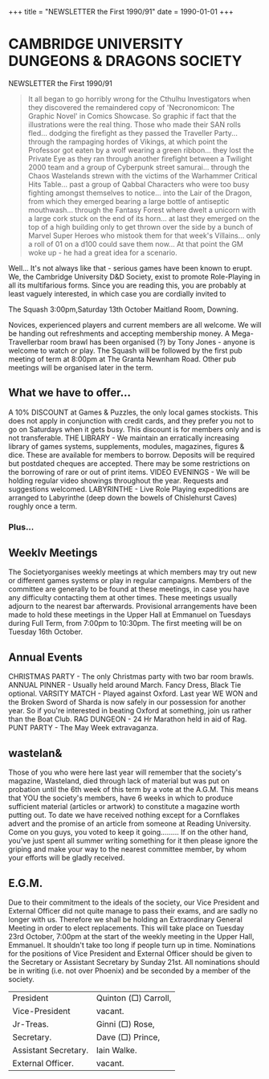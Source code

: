 +++
title = "NEWSLETTER the First 1990/91"
date = 1990-01-01 
+++

# CAMBRIDGE UNIVERSITY DUNGEONS & DRAGONS SOCIETY

NEWSLETTER the First 1990/91
> It all began to go horribly wrong for the Cthulhu Investigators when they discovered the remaindered copy of 'Necronomicon: The Graphic Novel' in Comics Showcase. So graphic if fact that the illustrations were the real thing. Those who made their SAN rolls fled... dodging the firefight as they passed the Traveller Party... through the rampaging hordes of Vikings, at which point the Professor got eaten by a wolf wearing a green ribbon... they lost the Private Eye as they ran through another firefight between a Twilight 2000 team and a group of Cyberpunk street samurai... through the Chaos Wastelands strewn with the victims of the Warhammer Critical Hits Table... past a group of Qabbal Characters who were too busy fighting amongst themselves to notice... into the Lair of the Dragon, from which they emerged bearing a large bottle of antiseptic mouthwash... through the Fantasy Forest where dwelt a unicorn with a large cork stuck on the end of its horn... at last they emerged on the top of a high building only to get thrown over the side by a bunch of Marvel Super Heroes who mistook them for that week's Villains... only a roll of 01 on a d100 could save them now... At that point the GM woke up - he had a great idea for a scenario. 

Well... It's not always like that - serious games have been known to erupt. We, the Cambridge University D&D Society, exist to promote Role-Playing in all its multifarious forms. Since you are reading this, you are probably at least vaguely interested, in which case you are cordially invited to

The Squash
3:00pm,Saturday 13th October
Maitland Room, Downing.


Novices, experienced players and current members are all welcome. We will be handing
out refreshments and accepting membership money. A Mega-Travellerbar room brawl has
been organised (?) by Tony Jones - anyone is welcome to watch or play.
The Squash will be followed by the first pub meeting of term at 8:00pm at The Granta
Newnham Road. Other pub meetings will be organised later in the term.

## What we have to offer...

A 10% DISCOUNT at Games & Puzzles, the only local games stockists. This does not apply in conjunction with credit cards, and they prefer you not to go on Saturdays when it gets busy. This discount is for members only and is not transferable.
THE LIBRARY - We maintain an erratically increasing library of games systems, supplements, modules, magazines, figures & dice. These are available for members to borrow. Deposits will be required but postdated cheques are accepted. There may be some restrictions on the borrowing of rare or out of print items.
VIDEO EVENINGS - We will be holding regular video showings throughout the year. Requests and suggestions welcomed.
LABYRINTHE - Live Role Playing expeditions are arranged to Labyrinthe (deep down the bowels of Chislehurst Caves) roughly once a term.

### Plus...

## Weeklv Meetings
The Societyorganises weekly meetings at which members may try out new or different
games systems or play in regular campaigns. Members of the committee are generally to be
found at these meetings, in case you have any difficulty contacting them at other times.
These meetings usually adjourn to the nearest bar afterwards.
Provisional arrangements have been made to hold these meetings in the Upper Hall at
Emmanuel on Tuesdays during Full Term, from 7:00pm to 10:30pm. The first meeting will
be on Tuesday 16th October.

## Annual Events

CHRISTMAS PARTY - The only Christmas party with two bar room brawls.
ANNUAL PINNER - Usually held around March. Fancy Dress, Black Tie optional.
VARSITY MATCH - Played against Oxford. Last year WE WON and the Broken Sword
of Sharda is now safely in our possession for another year. So if you're interested in beating
Oxford at something, join us rather than the Boat Club.
RAG DUNGEON - 24 Hr Marathon held in aid of Rag.
PUNT PARTY - The May Week extravaganza.

## wastelan&
Those of you who were here last year will remember that the society's magazine,
Wasteland, died through lack of material but was put on probation until the 6th week of
this term by a vote at the A.G.M. This means that YOU the society's members, have 6 weeks
in which to produce sufficient material (articles or artwork) to constitute a magazine worth
putting out. To date we have received nothing except for a Cornflakes advert and the
promise of an article from someone at Reading University. Come on you guys, you voted to
keep it going.........
If on the other hand, you've just spent all summer writing something for it then please
ignore the griping and make your way to the nearest committee member, by whom your
efforts will be gladly received.

## E.G.M.
Due to their commitment to the ideals of the society, our Vice President and External
Officer did not quite manage to pass their exams, and are sadly no longer with us. Therefore
we shall be holding an Extraordinary General Meeting in order to elect replacements.
This will take place on Tuesday 23rd October, 7:00pm at the start of the weekly meeting in
the Upper Hall, Emmanuel. It shouldn't take too long if people turn up in time.
Nominations for the positions of Vice President and External Officer should be given to
the Secretary or Assistant Secretary by Sunday 21st. All nominations should be in writing
(i.e. not over Phoenix) and be seconded by a member of the society.

|       |  |
| ----------- | ----------- |
| President      		| Quinton (□) Carroll,       |
| Vice-President   		| vacant.        |
| Jr-Treas.   			| Ginni (□) Rose,        |
| Secretary.   			| Dave (□) Prince,        |
|Assistant Secretary.   | Iain Walke.         |
|External Officer. 		|vacant. |

